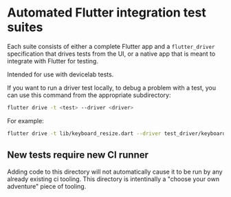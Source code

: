 # Automated Flutter integration test suites

Each suite consists of either a complete Flutter app and a `flutter_driver`
specification that drives tests from the UI, or a native app that is meant to
integrate with Flutter for testing.

Intended for use with devicelab tests.

If you want to run a driver test locally, to debug a problem with a test, you
can use this command from the appropriate subdirectory:

```sh
flutter drive -t <test> --driver <driver>
```

For example:

```sh
flutter drive -t lib/keyboard_resize.dart --driver test_driver/keyboard_resize_test.dart
```

## New tests require new CI runner

Adding code to this directory will not automatically cause it to be run by any
already existing ci tooling. This directory is intentinally a "choose your own
adventure" piece of tooling.
